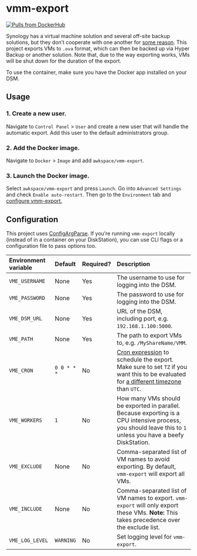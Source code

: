 # vmm-export

[![Pulls from DockerHub](https://img.shields.io/docker/pulls/awkspace/vmm-export.svg)](https://hub.docker.com/r/awkspace/vmm-export)

Synology has a virtual machine solution and several off-site backup solutions,
but they don’t cooperate with one another for [some
reason](https://www.synology.com/en-us/products/VMMPro_License_Pack). This
project exports VMs to `.ova` format, which can then be backed up via Hyper
Backup or another solution. Note that, due to the way exporting works, VMs will
be shut down for the duration of the export.

To use the container, make sure you have the Docker app installed on your
DSM.

## Usage

### 1. Create a new user.

Navigate to `Control Panel` > `User` and create a new user that will handle the
automatic export. Add this user to the default administrators group.

### 2. Add the Docker image.

Navigate to `Docker` > `Image` and add `awkspace/vmm-export`.

### 3. Launch the Docker image.

Select `awkspace/vmm-export` and press `Launch`. Go into `Advanced Settings` and
check `Enable auto-restart`. Then go to the `Environment` tab and [configure
vmm-export.](#configuration)

## Configuration

This project uses [ConfigArgParse](https://github.com/bw2/ConfigArgParse). If
you’re running `vmm-export` locally (instead of in a container on your DiskStation), you
can use CLI flags or a configuration file to pass options too.

|Environment variable|Default|Required?|Description|
|:-|:-|:-|:-|
|`VME_USERNAME`|None|Yes|The username to use for logging into the DSM.|
|`VME_PASSWORD`|None|Yes|The password to use for logging into the DSM.|
|`VME_DSM_URL`|None|Yes|URL of the DSM, including port, e.g. `192.168.1.100:5000`.|
|`VME_PATH`|None|Yes|The path to export VMs to, e.g. `/MyShareName/VMM`.|
|`VME_CRON`|`0 0 * * * `|No|[Cron expression](https://www.freeformatter.com/cron-expression-generator-quartz.html) to schedule the export. Make sure to set `TZ` if you want this to be evaluated for [a different timezone](https://en.wikipedia.org/wiki/List_of_tz_database_time_zones) than `UTC`.|
|`VME_WORKERS`|`1`|No|How many VMs should be exported in parallel. Because exporting is a CPU intensive process, you should leave this to `1` unless you have a beefy DiskStation.|
|`VME_EXCLUDE`|None|No|Comma-separated list of VM names to avoid exporting. By default, `vmm-export` will export all VMs.|
|`VME_INCLUDE`|None|No|Comma-separated list of VM names to export. `vmm-export` will only export these VMs. **Note:** This takes precedence over the exclude list.|
|`VME_LOG_LEVEL`|`WARNING`|No|Set logging level for `vmm-export`.|
